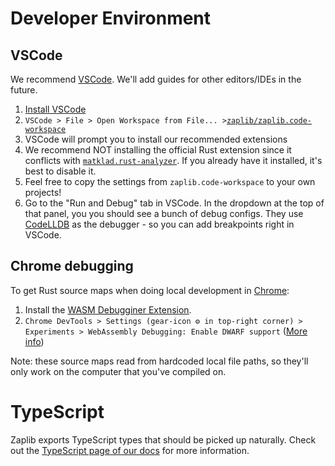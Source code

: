# Developer Environment


## VSCode

We recommend [VSCode](https://code.visualstudio.com/). We'll add guides for other editors/IDEs in the future.

1. [Install VSCode](https://code.visualstudio.com/download)
2. `VSCode > File > Open Workspace from File... >`[`zaplib/zaplib.code-workspace`](https://github.com/Zaplib/zaplib/blob/main/zaplib.code-workspace)
3. VSCode will prompt you to install our recommended extensions
4. We recommend NOT installing the official Rust extension since it conflicts with [`matklad.rust-analyzer`](https://marketplace.visualstudio.com/items?itemName=matklad.rust-analyzer). If you already have it installed, it's best to disable it.
5. Feel free to copy the settings from `zaplib.code-workspace` to your own projects!
6. Go to the "Run and Debug" tab in VSCode. In the dropdown at the top of that panel, you you should see a bunch of debug configs. They use [CodeLLDB](https://marketplace.visualstudio.com/items?itemName=vadimcn.vscode-lldb) as the debugger - so you can add breakpoints right in VSCode.

## Chrome debugging

To get Rust source maps when doing local development in [Chrome](https://www.google.com/chrome/):

1. Install the [WASM Debugginer Extension](https://goo.gle/wasm-debugging-extension).
2. `Chrome DevTools > Settings (gear-icon ⚙ in top-right corner) > Experiments > WebAssembly Debugging: Enable DWARF support` ([More info](https://developer.chrome.com/blog/wasm-debugging-2020/))

Note: these source maps read from hardcoded local file paths, so they'll only work on the computer that you've compiled on.

# TypeScript

Zaplib exports TypeScript types that should be picked up naturally. Check out the [TypeScript page of our docs](./typescript.md) for more information. 
